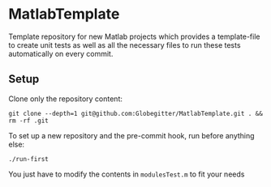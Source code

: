 MatlabTemplate
==============
Template repository for new Matlab projects which provides a template-file to create unit tests as well as all the necessary files to run these tests automatically on every commit.

## Setup
Clone only the repository content:

```
git clone --depth=1 git@github.com:Globegitter/MatlabTemplate.git . && rm -rf .git
```

To set up a new repository and the pre-commit hook, run before anything else:

```
./run-first
```

You just have to modify the contents in ```modulesTest.m``` to fit your needs
